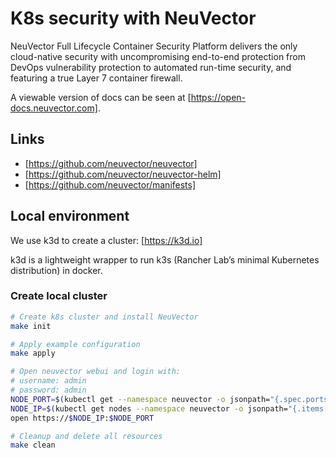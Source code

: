 # K8s security with NeuVector

NeuVector Full Lifecycle Container Security Platform delivers the only cloud-native security with uncompromising end-to-end protection from DevOps vulnerability protection to automated run-time security, and featuring a true Layer 7 container firewall.

A viewable version of docs can be seen at [https://open-docs.neuvector.com].

## Links

- [https://github.com/neuvector/neuvector]
- [https://github.com/neuvector/neuvector-helm]
- [https://github.com/neuvector/manifests]

## Local environment

We use k3d to create a cluster: [https://k3d.io]

k3d is a lightweight wrapper to run k3s (Rancher Lab’s minimal Kubernetes distribution) in docker.

### Create local cluster

```bash
# Create k8s cluster and install NeuVector
make init

# Apply example configuration
make apply

# Open neuvector webui and login with:
# username: admin
# password: admin
NODE_PORT=$(kubectl get --namespace neuvector -o jsonpath="{.spec.ports[0].nodePort}" services neuvector-service-webui)
NODE_IP=$(kubectl get nodes --namespace neuvector -o jsonpath="{.items[0].status.addresses[0].address}")
open https://$NODE_IP:$NODE_PORT

# Cleanup and delete all resources
make clean
```

